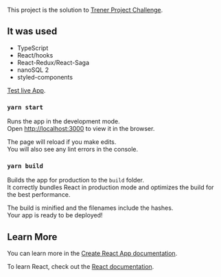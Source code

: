 This project is the solution to [Trener Project Challenge](https://github.com/NinjasCL/trener).

## It was used

* TypeScript
* React/hooks
* React-Redux/React-Saga
* nanoSQL 2
* styled-components

[Test live App](https://github.com/NinjasCL/trener).

### `yarn start`

Runs the app in the development mode.<br />
Open [http://localhost:3000](http://localhost:3000) to view it in the browser.

The page will reload if you make edits.<br />
You will also see any lint errors in the console.

### `yarn build`

Builds the app for production to the `build` folder.<br />
It correctly bundles React in production mode and optimizes the build for the best performance.

The build is minified and the filenames include the hashes.<br />
Your app is ready to be deployed!

## Learn More

You can learn more in the [Create React App documentation](https://facebook.github.io/create-react-app/docs/getting-started).

To learn React, check out the [React documentation](https://reactjs.org/).
